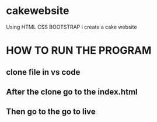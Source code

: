 # cakewebsite
Using HTML CSS BOOTSTRAP i create a cake website

# HOW TO RUN THE PROGRAM
## clone file in vs code
## After the clone go to the index.html
## Then go to the go to live
